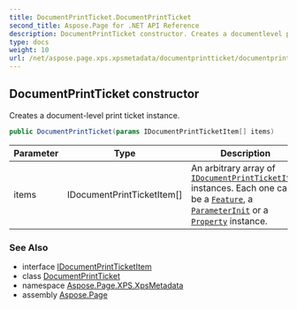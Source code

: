 ```yaml
---
title: DocumentPrintTicket.DocumentPrintTicket
second_title: Aspose.Page for .NET API Reference
description: DocumentPrintTicket constructor. Creates a documentlevel print ticket instance
type: docs
weight: 10
url: /net/aspose.page.xps.xpsmetadata/documentprintticket/documentprintticket/
---
```

## DocumentPrintTicket constructor

Creates a document-level print ticket instance.

```csharp
public DocumentPrintTicket(params IDocumentPrintTicketItem[] items)
```

| Parameter | Type | Description |
| --- | --- | --- |
| items | IDocumentPrintTicketItem[] | An arbitrary array of [`IDocumentPrintTicketItem`](../../idocumentprintticketitem/) instances. Each one can be a [`Feature`](../../feature/), a [`ParameterInit`](../../parameterinit/) or a [`Property`](../../property/) instance. |

### See Also

* interface [IDocumentPrintTicketItem](../../idocumentprintticketitem/)
* class [DocumentPrintTicket](../)
* namespace [Aspose.Page.XPS.XpsMetadata](../../documentprintticket/)
* assembly [Aspose.Page](../../../)


